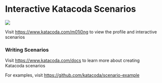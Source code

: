 # Interactive Katacoda Scenarios

[![](http://shields.katacoda.com/katacoda/m01i0ng/count.svg)](https://www.katacoda.com/m01i0ng "Get your profile on Katacoda.com")

Visit https://www.katacoda.com/m01i0ng to view the profile and interactive scenarios

### Writing Scenarios
Visit https://www.katacoda.com/docs to learn more about creating Katacoda scenarios

For examples, visit https://github.com/katacoda/scenario-example
